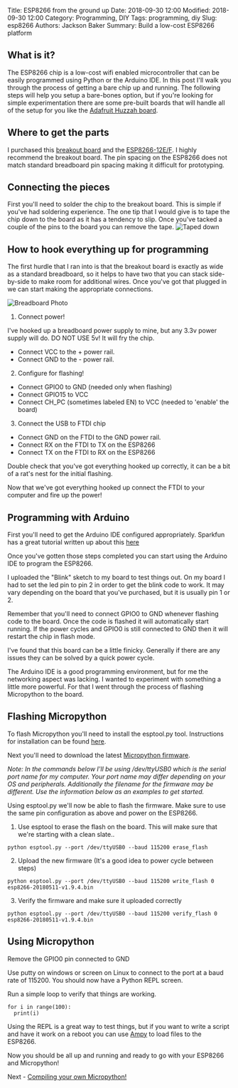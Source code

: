 Title: ESP8266 from the ground up
Date: 2018-09-30 12:00
Modified: 2018-09-30 12:00
Category: Programming, DIY
Tags: programming, diy
Slug: esp8266
Authors: Jackson Baker
Summary: Build a low-cost ESP8266 platform

## What is it?
The ESP8266 chip is a low-cost wifi enabled microcontroller that can be easily programmed using Python or the Arduino IDE. In this post I'll walk you through the process of getting a bare chip up and running. The following steps will help you setup a bare-bones option, but if you're looking for simple experimentation there are some pre-built boards that will handle all of the setup for you like the [Adafruit Huzzah board](https://www.adafruit.com/product/2471). 

## Where to get the parts
I purchased this [breakout board](https://www.addicore.com/ESP-12-adapter-p/ad248.htm) and the [ESP8266-12E/F](https://www.addicore.com/ESP8266-ESP-12F-p/ad483.htm). I highly recommend the breakout board. The pin spacing on the ESP8266 does not match standard breadboard pin spacing making it difficult for prototyping.

## Connecting the pieces 
First you'll need to solder the chip to the breakout board. This is simple if you've had soldering experience. The one tip that I would give is to tape the chip down to the board as it has a tendency to slip. Once you've tacked a couple of the pins to the board you can remove the tape. ![Taped down]({filename}/images/esp8266/tape-to-solder.jpg)

## How to hook everything up for programming
The first hurdle that I ran into is that the breakout board is exactly as wide as a standard breadboard, so it helps to have two that you can stack side-by-side to make room for additional wires. Once you've got that plugged in we can start making the appropriate connections.

![Breadboard Photo]({filename}/images/esp8266/breadboard.jpg)

1) Connect power!

I've hooked up a breadboard power supply to mine, but any 3.3v power supply will do. DO NOT USE 5v! It will fry the chip. 

* Connect VCC to the + power rail.
* Connect GND to the -  power rail. 

2) Configure for flashing! 

* Connect GPIO0 to GND (needed only when flashing)
* Connect GPIO15 to VCC
* Connect CH_PC (sometimes labeled EN) to VCC (needed to 'enable' the board)

3) Connect the USB to FTDI chip

* Connect GND on the FTDI to the GND power rail.
* Connect RX on the FTDI to TX on the ESP8266
* Connect TX on the FTDI to RX on the ESP8266

Double check that you've got everything hooked up correctly, it can be a bit of a rat's nest for the initial flashing.

Now that we've got everything hooked up connect the FTDI to your computer and fire up the power!


## Programming with Arduino
First you'll need to get the Arduino IDE configured appropriately. Sparkfun has a great tutorial written up about this [here](https://learn.sparkfun.com/tutorials/esp8266-thing-hookup-guide/installing-the-esp8266-arduino-addon)

Once you've gotten those steps completed you can start using the Arduino IDE to program the ESP8266. 

I uploaded the "Blink" sketch to my board to test things out. On my board I had to set the led pin to pin 2 in order to get the blink code to work. It may vary depending on the board that you've purchased, but it is usually pin 1 or 2.

Remember that you'll need to connect GPIO0 to GND whenever flashing code to the board. Once the code is flashed it will automatically start running. If the power cycles and GPIO0 is still connected to GND then it will restart the chip in flash mode.

I've found that this board can be a little finicky. Generally if there are any issues they can be solved by a quick power cycle.

The Arduino IDE is a good programming environment, but for me the networking aspect was lacking. I wanted to experiment with something a little more powerful. For that I went through the process of flashing Micropython to the board. 

## Flashing Micropython

To flash Micropython  you'll need to install the esptool.py tool. Instructions for installation can be found [here](https://github.com/espressif/esptool). 

Next you'll need to download the latest [Micropython firmware](http://micropython.org/download#esp8266). 


*Note: In the commands below I'll be using /dev/ttyUSB0 which is the serial port name for my computer. Your port name may differ depending on your OS and peripherals. Additionally the filename for the firmware may be different. Use the information below as an examples to get started.*

Using esptool.py we'll now be able to flash the firmware. Make sure to use the same pin configuration as above and power on the ESP8266.

1) Use esptool to erase the flash on the board. This will make sure that we're starting with a clean slate..

`python esptool.py --port /dev/ttyUSB0 --baud 115200 erase_flash`

2) Upload the new firmware (It's a good idea to power cycle between steps)

`python esptool.py --port /dev/ttyUSB0 --baud 115200 write_flash 0 esp8266-20180511-v1.9.4.bin`

3) Verify the firmware and make sure it uploaded correctly

`python esptool.py --port /dev/ttyUSB0 --baud 115200 verify_flash 0 esp8266-20180511-v1.9.4.bin`

## Using Micropython

Remove the GPIO0 pin connected to GND

Use putty on windows or screen on Linux to connect to the port at a baud rate of 115200. You should now have a Python REPL screen. 

Run a simple loop to verify that things are working. 

```
for i in range(100):
  print(i)
```

Using the REPL is a great way to test things, but if you want to write a script and have it work on a reboot you can use [Ampy](https://learn.adafruit.com/micropython-basics-load-files-and-run-code/install-ampy) to load files to the ESP8266.

Now you should be all up and running and ready to go with your ESP8266 and Micropython!

Next - [Compiling your own Micropython!]({filename}/posts/rollyourownupy.md)
